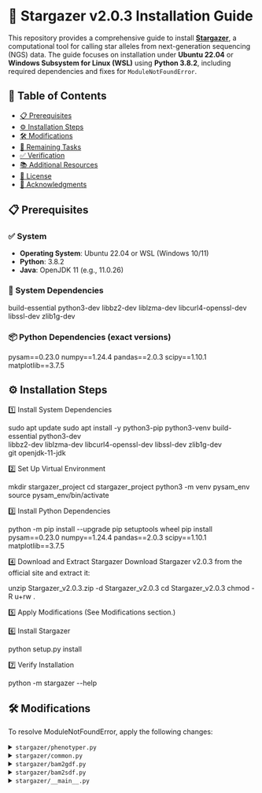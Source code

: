 # 🌟 Stargazer v2.0.3 Installation Guide

This repository provides a comprehensive guide to install [**Stargazer**](https://stargazer.gs.washington.edu/stargazerweb/res/documentation.html), a computational tool for calling star alleles from next-generation sequencing (NGS) data. The guide focuses on installation under **Ubuntu 22.04** or **Windows Subsystem for Linux (WSL)** using **Python 3.8.2**, including required dependencies and fixes for `ModuleNotFoundError`.


## 📑 Table of Contents

- [📋 Prerequisites](#-prerequisites)
- [⚙️ Installation Steps](#-installation-steps)
- [🛠️ Modifications](#-modifications)
- [🧹 Remaining Tasks](#-remaining-tasks)
- [✅ Verification](#-verification)
- [📚 Additional Resources](#-additional-resources)
- [📄 License](#-license)
- [🙏 Acknowledgments](#-acknowledgments)


## 📋 Prerequisites

### ✅ System
- **Operating System**: Ubuntu 22.04 or WSL (Windows 10/11)
- **Python**: 3.8.2
- **Java**: OpenJDK 11 (e.g., 11.0.26)

### 🧱 System Dependencies
build-essential
python3-dev
libbz2-dev
liblzma-dev
libcurl4-openssl-dev
libssl-dev
zlib1g-dev

### 📦 Python Dependencies (exact versions)

pysam==0.23.0
numpy==1.24.4
pandas==2.0.3
scipy==1.10.1
matplotlib==3.7.5

## ⚙️ Installation Steps

1️⃣ Install System Dependencies

sudo apt update
sudo apt install -y python3-pip python3-venv build-essential python3-dev \
libbz2-dev liblzma-dev libcurl4-openssl-dev libssl-dev zlib1g-dev \
git openjdk-11-jdk

2️⃣ Set Up Virtual Environment

mkdir stargazer_project
cd stargazer_project
python3 -m venv pysam_env
source pysam_env/bin/activate

3️⃣ Install Python Dependencies

python -m pip install --upgrade pip setuptools wheel
pip install pysam==0.23.0 numpy==1.24.4 pandas==2.0.3 scipy==1.10.1 matplotlib==3.7.5

4️⃣ Download and Extract Stargazer
Download Stargazer v2.0.3 from the official site and extract it:

unzip Stargazer_v2.0.3.zip -d Stargazer_v2.0.3
cd Stargazer_v2.0.3
chmod -R u+rw .

5️⃣ Apply Modifications
(See Modifications section.)

6️⃣ Install Stargazer

python setup.py install

7️⃣ Verify Installation

python -m stargazer --help

## 🛠️ Modifications

To resolve ModuleNotFoundError, apply the following changes:

<details> <summary><code>stargazer/phenotyper.py</code></summary>
- from common import get_stardb
+ from .common import get_stardb

</details> <details> <summary><code>stargazer/common.py</code></summary>
- from sglib import sort_regions
+ from .sglib import sort_regions

</details> <details> <summary><code>stargazer/bam2gdf.py</code></summary>
- from bam2sdf import bam2sdf
+ from .bam2sdf import bam2sdf

</details> <details> <summary><code>stargazer/bam2sdf.py</code></summary>
- from common import ...
+ from .common import ...
- from sglib import ...
+ from .sglib import ...

</details> <details> <summary><code>stargazer/__main__.py</code></summary>
- from phenotyper import _phenotype_default
+ from .phenotyper import _phenotype_default
- from bam2gdf import bam2gdf
+ from .bam2gdf import bam2gdf
  

## 🧹 Remaining Tasks

### 🔧 Syntax Warnings in __main__.py

- gt = [int(y) if y is not "." else y for y in gt]
+ gt = [int(y) if y != "." else y for y in gt]

- ad_list = [int(y) if y is not "." else 0 for y in ad_list]
+ ad_list = [int(y) if y != "." else 0 for y in ad_list]

### 🔧 Fix SyntaxError in check_impute_calls.py

- if "0|0" in gt_phased:
      next
  
+ if "0|0" in gt_phased:
     continue

## ✅ Verification
Ensure all modules are accessible:

source pysam_env/bin/activate
python -c "import stargazer.phenotyper; print(dir(stargazer.phenotyper))"
python -c "import stargazer.common; print(dir(stargazer.common))"
python -c "import stargazer.sglib; print(dir(stargazer.sglib))"
python -c "import stargazer.bam2sdf; print(dir(stargazer.bam2sdf))"
python -c "import stargazer.bam2gdf; print(dir(stargazer.bam2gdf))"
python -c "import stargazer.sdf2gdf; print(dir(stargazer.sdf2gdf))"
python -c "import stargazer.check_impute_calls; print(dir(stargazer.check_impute_calls))"
python -c "import stargazer.version; print(dir(stargazer.version))"

## 📚 Additional Resources
pysam Documentation
WSL Docs
Python 3.8.2 Documentation

## 📄 License
This guide and all modification instructions are provided for educational and reproducibility purposes.

⚠️ Note: Stargazer itself is not open-source. Please obtain it only from the official website. Do not redistribute its source code.

## 🙏 Acknowledgments
Stargazer Project – sbstevenlee/Stargazer
University of Washington
The bioinformatics and Python open-source community

